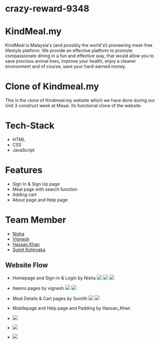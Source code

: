# crazy-reward-9348
# KindMeal.my

KindMeal is Malaysia's (and possibly the world's!) pioneering meat-free lifestyle platform. We provide an effective platform to promote compassionate dining in a fun and effective way, that would allow you to save precious animal lives, improve your health, enjoy a cleaner environment and of course, save your hard-earned money.

# Clone of Kindmeal.my
This is the clone of Kindmeal.my website which we have done during our Unit 3 construct week at Masai. Its functional clone of the website. 

# Tech-Stack

- HTML
- CSS
- JavaScript


# Features

- Sign In & Sign Up page
- Meal page with search function
- Adding cart 
- About page and Help page

# Team Member

- <a href="https://github.com/nisha270">Nisha</a>
- <a href="https://github.com/sauravsamui/">Vignesh</a>
- <a href="https://github.com/allabovehassan">Hassan Khan</a>
- <a href="https://github.com/SG-Kolipyaka">Sumit Kolipyaka</a>

## Website Flow

- Homepage and Sign-in & Login by Nisha
![](C:\Users\Dell\Desktop\js201\crazy-reward-9348\SS\1.png)
![](C:\Users\Dell\Desktop\js201\crazy-reward-9348\SS\2.png)
![](./js201\crazy-reward-9348\SS\4.png)


- Iteems pages by vignesh
![](C:\Users\Dell\Desktop\js201\crazy-reward-9348\SS\3.png)
![](C:\Users\Dell\Desktop\js201\crazy-reward-9348\SS\4.png)

- Meal Details & Cart pages by Sumith
![](C:\Users\Dell\Desktop\js201\crazy-reward-9348\SS\5.png)
![](./src//assets/CartPage.png)

-  Mobilepage and Help page and Padding by Hassan_Khan
-  ![](C:\Users\Dell\Desktop\js201\crazy-reward-9348\SS\5.png)
-  ![](C:\Users\Dell\Desktop\js201\crazy-reward-9348\SS\6.png)
-  ![](C:\Users\Dell\Desktop\js201\crazy-reward-9348\SS\7.png)
